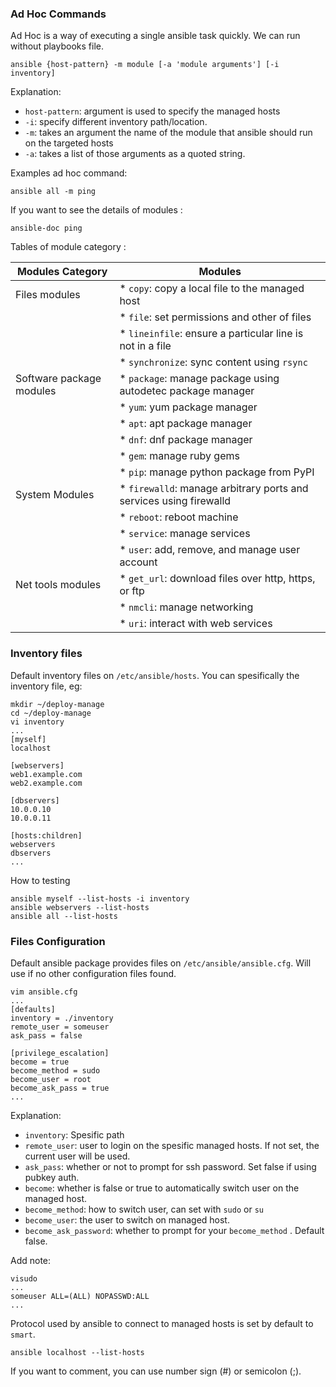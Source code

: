 ### Ad Hoc Commands

Ad Hoc is a way of executing a single ansible task quickly. We can run without playbooks file.

```
ansible {host-pattern} -m module [-a 'module arguments'] [-i inventory]
```

Explanation:
* `host-pattern`: argument is used to specify the managed hosts
* `-i`: specify different inventory path/location.
* `-m`: takes an argument the name of the module that ansible should run on the targeted hosts
* `-a`: takes a list of those arguments as a quoted string.

Examples ad hoc command:
```
ansible all -m ping
```

If you want to see the details of modules :
```
ansible-doc ping
```

Tables of module category :

| Modules Category | Modules |
| ---------------- | ------- |
| Files modules | * `copy`: copy a local file to the managed host |
|               | * `file`: set permissions and other of files|
|               | * `lineinfile`: ensure a particular line is not in a file|
|               | * `synchronize`: sync content using `rsync`|
| Software package modules | * `package`: manage package using autodetec package manager |
|               | * `yum`: yum package manager |
|               | * `apt`: apt package manager |
|               | * `dnf`: dnf package manager |
|               | * `gem`: manage ruby gems |
|               | * `pip`: manage python package from PyPI |
| System Modules | * `firewalld`: manage arbitrary ports and services using firewalld |
|               | * `reboot`: reboot machine |
|               | * `service`: manage services |
|               | * `user`: add, remove, and manage user account |
| Net tools modules | * `get_url`: download files over http, https, or ftp |
|               | * `nmcli`: manage networking |
|               | * `uri`: interact with web services |


### Inventory files
Default inventory files on `/etc/ansible/hosts`. You can spesifically the inventory file, eg:
```
mkdir ~/deploy-manage
cd ~/deploy-manage
vi inventory
...
[myself]
localhost

[webservers]
web1.example.com
web2.example.com

[dbservers]
10.0.0.10
10.0.0.11

[hosts:children]
webservers
dbservers
...
```

How to testing
```
ansible myself --list-hosts -i inventory
ansible webservers --list-hosts
ansible all --list-hosts
```


### Files Configuration 
Default ansible package provides files on `/etc/ansible/ansible.cfg`. Will use if no other configuration files found.
```
vim ansible.cfg
...
[defaults]
inventory = ./inventory
remote_user = someuser
ask_pass = false

[privilege_escalation]
become = true
become_method = sudo
become_user = root
become_ask_pass = true
...
```
Explanation:
* `inventory`: Spesific path
* `remote_user`: user to login on the spesific managed hosts. If not set, the current user will be used.
* `ask_pass`: whether or not to prompt for ssh password. Set false if using pubkey auth.
* `become`: whether is false or true to automatically switch user on the managed host.
* `become_method`: how to switch user, can set with `sudo` or `su`
* `become_user`: the user  to switch on managed host.
* `become_ask_password`: whether to prompt for your `become_method` . Default false.

Add note:

```
visudo
...
someuser ALL=(ALL) NOPASSWD:ALL
...
```

Protocol used by ansible to connect to managed hosts is set by default to `smart`.

```
ansible localhost --list-hosts
```

If you want to comment, you can use number sign (#) or semicolon (;).
